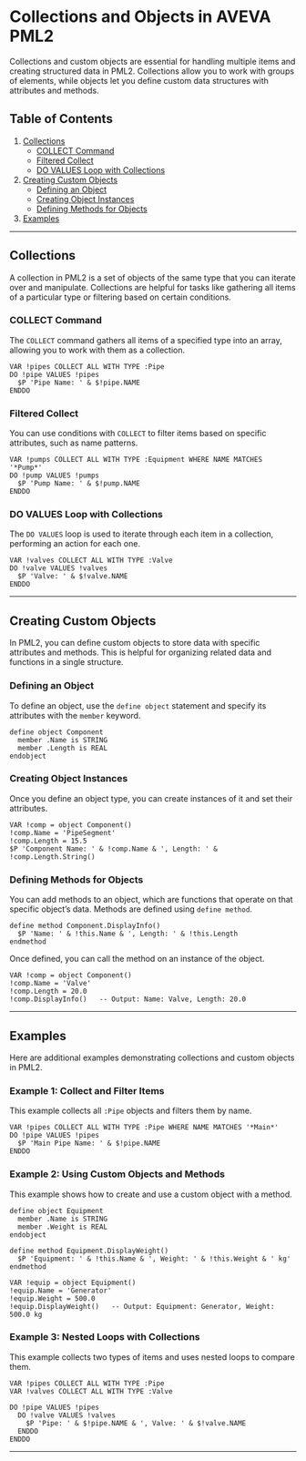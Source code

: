 # Collections and Objects in AVEVA PML2

Collections and custom objects are essential for handling multiple items and creating structured data in PML2. Collections allow you to work with groups of elements, while objects let you define custom data structures with attributes and methods.

## Table of Contents

1. [Collections](#collections)
   - [COLLECT Command](#collect-command)
   - [Filtered Collect](#filtered-collect)
   - [DO VALUES Loop with Collections](#do-values-loop-with-collections)
2. [Creating Custom Objects](#creating-custom-objects)
   - [Defining an Object](#defining-an-object)
   - [Creating Object Instances](#creating-object-instances)
   - [Defining Methods for Objects](#defining-methods-for-objects)
3. [Examples](#examples)

---

## Collections

A collection in PML2 is a set of objects of the same type that you can iterate over and manipulate. Collections are helpful for tasks like gathering all items of a particular type or filtering based on certain conditions.

### COLLECT Command

The `COLLECT` command gathers all items of a specified type into an array, allowing you to work with them as a collection.

```pml
VAR !pipes COLLECT ALL WITH TYPE :Pipe
DO !pipe VALUES !pipes
  $P 'Pipe Name: ' & $!pipe.NAME
ENDDO
```

### Filtered Collect

You can use conditions with `COLLECT` to filter items based on specific attributes, such as name patterns.

```pml
VAR !pumps COLLECT ALL WITH TYPE :Equipment WHERE NAME MATCHES '*Pump*'
DO !pump VALUES !pumps
  $P 'Pump Name: ' & $!pump.NAME
ENDDO
```

### DO VALUES Loop with Collections

The `DO VALUES` loop is used to iterate through each item in a collection, performing an action for each one.

```pml
VAR !valves COLLECT ALL WITH TYPE :Valve
DO !valve VALUES !valves
  $P 'Valve: ' & $!valve.NAME
ENDDO
```

---

## Creating Custom Objects

In PML2, you can define custom objects to store data with specific attributes and methods. This is helpful for organizing related data and functions in a single structure.

### Defining an Object

To define an object, use the `define object` statement and specify its attributes with the `member` keyword.

```pml
define object Component
  member .Name is STRING
  member .Length is REAL
endobject
```

### Creating Object Instances

Once you define an object type, you can create instances of it and set their attributes.

```pml
VAR !comp = object Component()
!comp.Name = 'PipeSegment'
!comp.Length = 15.5
$P 'Component Name: ' & !comp.Name & ', Length: ' & !comp.Length.String()
```

### Defining Methods for Objects

You can add methods to an object, which are functions that operate on that specific object’s data. Methods are defined using `define method`.

```pml
define method Component.DisplayInfo()
  $P 'Name: ' & !this.Name & ', Length: ' & !this.Length
endmethod
```

Once defined, you can call the method on an instance of the object.

```pml
VAR !comp = object Component()
!comp.Name = 'Valve'
!comp.Length = 20.0
!comp.DisplayInfo()   -- Output: Name: Valve, Length: 20.0
```

---

## Examples

Here are additional examples demonstrating collections and custom objects in PML2.

### Example 1: Collect and Filter Items

This example collects all `:Pipe` objects and filters them by name.

```pml
VAR !pipes COLLECT ALL WITH TYPE :Pipe WHERE NAME MATCHES '*Main*'
DO !pipe VALUES !pipes
  $P 'Main Pipe Name: ' & $!pipe.NAME
ENDDO
```

### Example 2: Using Custom Objects and Methods

This example shows how to create and use a custom object with a method.

```pml
define object Equipment
  member .Name is STRING
  member .Weight is REAL
endobject

define method Equipment.DisplayWeight()
  $P 'Equipment: ' & !this.Name & ', Weight: ' & !this.Weight & ' kg'
endmethod

VAR !equip = object Equipment()
!equip.Name = 'Generator'
!equip.Weight = 500.0
!equip.DisplayWeight()   -- Output: Equipment: Generator, Weight: 500.0 kg
```

### Example 3: Nested Loops with Collections

This example collects two types of items and uses nested loops to compare them.

```pml
VAR !pipes COLLECT ALL WITH TYPE :Pipe
VAR !valves COLLECT ALL WITH TYPE :Valve

DO !pipe VALUES !pipes
  DO !valve VALUES !valves
    $P 'Pipe: ' & $!pipe.NAME & ', Valve: ' & $!valve.NAME
  ENDDO
ENDDO
```

---
